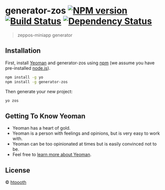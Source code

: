 # generator-zos [![NPM version][npm-image]][npm-url] [![Build Status][travis-image]][travis-url] [![Dependency Status][daviddm-image]][daviddm-url]
> zeppos-miniapp generator

## Installation

First, install [Yeoman](http://yeoman.io) and generator-zos using [npm](https://www.npmjs.com/) (we assume you have pre-installed [node.js](https://nodejs.org/)).

```bash
npm install -g yo
npm install -g generator-zos
```

Then generate your new project:

```bash
yo zos
```

## Getting To Know Yeoman

 * Yeoman has a heart of gold.
 * Yeoman is a person with feelings and opinions, but is very easy to work with.
 * Yeoman can be too opinionated at times but is easily convinced not to be.
 * Feel free to [learn more about Yeoman](http://yeoman.io/).

## License

 © [htoooth]()


[npm-image]: https://badge.fury.io/js/generator-zos.svg
[npm-url]: https://npmjs.org/package/generator-zos
[travis-image]: https://travis-ci.com/htoooth/generator-zos.svg?branch=master
[travis-url]: https://travis-ci.com/htoooth/generator-zos
[daviddm-image]: https://david-dm.org/htoooth/generator-zos.svg?theme=shields.io
[daviddm-url]: https://david-dm.org/htoooth/generator-zos
